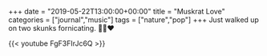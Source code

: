 +++
date = "2019-05-22T13:00:00+00:00"
title = "Muskrat Love"
categories = ["journal","music"]
tags = ["nature","pop"]
+++
Just walked up on two skunks fornicating. 💈🐱❤️

{{< youtube FgF3FIrJc6Q >}}
